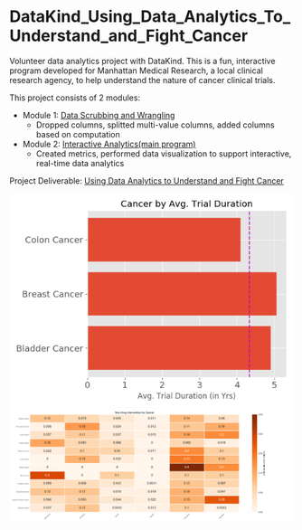# DataKind_Using_Data_Analytics_To_Understand_and_Fight_Cancer
Volunteer data analytics project with DataKind. This is a fun, interactive program developed for Manhattan Medical Research, a local clinical research agency, to help understand the nature of cancer clinical trials. 

This project consists of 2 modules:
* Module 1: [Data Scrubbing and Wrangling](/Module1_Data_Scrubbing.py)
  * Dropped columns, splitted multi-value columns, added columns based on computation
* Module 2: [Interactive Analytics(main program)](/Module2_Interactive_Analytics.py)
  * Created metrics, performed data visualization to support interactive, real-time data analytics

Project Deliverable:
[Using Data Analytics to Understand and Fight Cancer](/deliverable.pdf)

![alt text](/h-bar.png)
![alt text](/heatmap.png)

